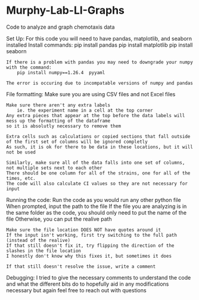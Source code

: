 # Murphy-Lab-LI-Graphs
Code to analyze and graph chemotaxis data

Set Up:
    For this code you will need to have pandas, matplotlib, and seaborn installed
    Install commands:
        pip install pandas
        pip install matplotlib
        pip install seaborn

    If there is a problem with pandas you may need to downgrade your numpy with the command:
        pip install numpy==1.26.4  pyyaml

    The error is occuring due to incompatable versions of numpy and pandas

File formatting:
    Make sure you are using CSV files and not Excel files

    Make sure there aren't any extra labels
        ie. the experiment name in a cell at the top corner
    Any extra pieces that appear at the top before the data labels will mess up the formatting of the dataframe
    so it is absolutly necessary to remove them

    Extra cells such as calculations or copied sections that fall outside of the first set of columns will be ignored completly
    As such, it is ok for there to be data in these locations, but it will not be used

    Similarly, make sure all of the data falls into one set of columns, not multiple sets next to each other
    There should be one column for all of the strains, one for all of the times, etc.
    The code will also calculate CI values so they are not necessary for input

Running the code:
    Run the code as you would run any other python file
    When prompted, input the path to the file
    If the file you are analyzing is in the same folder as the code, you should only need to put the name of the file
    Otherwise, you can put the realive path

    Make sure the file location DOES NOT have quotes around it
    If the input isn't working, first try switching to the full path (instead of the realive)
    If that still doesn't fix it, try flipping the direction of the slashes in the file location
    I honestly don't know why this fixes it, but sometimes it does

    If that still doesn't resolve the issue, write a comment



Debugging:
    I tried to give the necessary comments to understand the code and what the different bits do
    to hopefully aid in any modifications necessary but again feel free to reach out with questions
